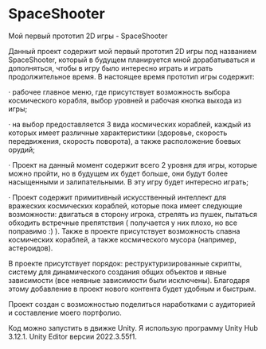 # SpaceShooter
Мой первый прототип 2D игры - SpaceShooter

Данный проект содержит мой первый прототип 2D игры под названием SpaceShooter, который в будущем планируется мной дорабатываться и дополняться, чтобы в игру было интересно играть и играть продолжительное время. В настоящее время прототип игры содержит:

· рабочее главное меню, где присутствует возможность выбора космического корабля, выбор уровней и рабочая кнопка выхода из игры;

· на выбор предоставляется 3 вида космических кораблей, каждый из которых имеет различные характеристики (здоровье, скорость передвижения, скорость поворота), а также расположение боевых орудий;

· Проект на данный момент содержит всего 2 уровня для игры, которые можно пройти, но в будущем их будет больше, они будут более насыщенными и залипательными. В эту игру будет интересно играть;

· Проект содержит примитивный искусственный интеллект для вражеских космических кораблей, которые пока имеет следующие возможности: двигаться в сторону игрока, стрелять из пушек, пытаться обходить встречные препятствия ( получается у них плохо, но все поправимо :) ). Также в проекте присутствует возможность спавна космических кораблей, а также космического мусора (например, астероидов).

В проекте присутствует порядок: реструктуризированные скрипты, систему для динамического создания общих объектов и явные зависимости (все неявные зависимости были исключены). Благодаря этому добавление в проект нового контента будет удобным и быстрым.

Проект создан с возможностью поделиться наработками с аудиторией и составление моего портфолио.

Код можно запустить в движке Unity. Я использую программу Unity Hub 3.12.1. Unity Editor версии 2022.3.55f1.
